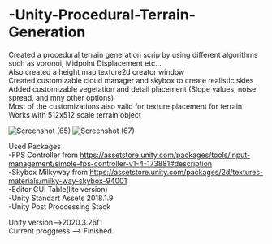 # -Unity-Procedural-Terrain-Generation  
Created a procedural terrain generation scrip by using different algorithms such as voronoi, Midpoint Displacement etc...  
Also created a height map texture2d creator window  
Created customizable cloud manager and skybox to create realistic skies  
Added customizable vegetation and detail placement (Slope values, noise spread, and mny other options)  
Most of the customizations also valid for texture placement for terrain  
Works with 512x512 scale terrain object 

![Screenshot (65)](https://user-images.githubusercontent.com/81098623/162587384-212afd3c-641e-454f-ab27-899dbd466c89.png)
![Screenshot (67)](https://user-images.githubusercontent.com/81098623/162587386-b77c928f-01ed-4708-8007-b8016817bb57.png)

Used Packages   
-FPS Controller from https://assetstore.unity.com/packages/tools/input-management/simple-fps-controller-v1-4-173881#description  
-Skybox Milkyway from https://assetstore.unity.com/packages/2d/textures-materials/milky-way-skybox-94001  
-Editor GUI Table(lite version)  
-Unity Standart Assets 2018.1.9  
-Unity Post Proccessing Stack  


Unity version-->2020.3.26f1  
Current proggress --> Finished. 
